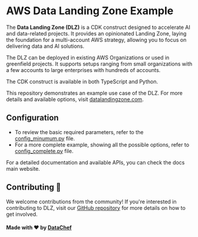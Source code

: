# AWS Data Landing Zone Example

The **Data Landing Zone (DLZ)** is a CDK construct designed to accelerate AI 
and data-related projects. It provides an opinionated Landing Zone, laying 
the foundation for a multi-account AWS strategy, allowing you to focus on 
delivering data and AI solutions.

The DLZ can be deployed in existing AWS Organizations or used in greenfield 
projects. It supports setups ranging from small organizations with a few 
accounts to large enterprises with hundreds of accounts.

The CDK construct is available in both TypeScript and Python.

This repository demonstrates an example use case of the DLZ. For more 
details and available options, visit [datalandingzone.com](https://datalandingzone.com).

## Configuration

- To review the basic required parameters, refer to the [config_minumum.py](./data_landing_zone_example_python/config_minumum.py) file.
- For a more complete example, showing all the possible options,
refer to [config_complete.py](./data_landing_zone_example_python/config_complete.py) file.

For a detailed documentation and available APIs, you can check the docs main website.

## Contributing 🤝

We welcome contributions from the community! If you're interested in 
contributing to DLZ, visit our [GitHub repository](https://github.com/DataChefHQ/recipes_data-landing-zone_data-landing-zone) 
for more details on how to get involved.

#### Made with ❤️ by [DataChef](https://datachef.co)
